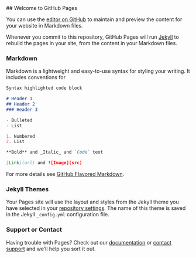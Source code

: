 <!DOCTYPE html>
<html lang="en-US">
<head>
<script>
  !function(){var analytics=window.analytics=window.analytics||[];if(!analytics.initialize)if(analytics.invoked)window.console&&console.error&&console.error("Segment snippet included twice.");else{analytics.invoked=!0;analytics.methods=["trackSubmit","trackClick","trackLink","trackForm","pageview","identify","reset","group","track","ready","alias","debug","page","once","off","on","addSourceMiddleware","addIntegrationMiddleware","setAnonymousId","addDestinationMiddleware"];analytics.factory=function(e){return function(){var t=Array.prototype.slice.call(arguments);t.unshift(e);analytics.push(t);return analytics}};for(var e=0;e<analytics.methods.length;e++){var t=analytics.methods[e];analytics[t]=analytics.factory(t)}analytics.load=function(e,t){var n=document.createElement("script");n.type="text/javascript";n.async=!0;n.src="https://cdn.segment.com/analytics.js/v1/"+e+"/analytics.min.js";var a=document.getElementsByTagName("script")[0];a.parentNode.insertBefore(n,a);analytics._loadOptions=t};analytics.SNIPPET_VERSION="4.1.0";
  analytics.load("kvBT6ZQzwxg4C0VGyV4ATjDbKLq7JVwa");
  analytics.page();
  }}();
</script>
  </head>
## Welcome to GitHub Pages

You can use the [editor on GitHub](https://github.com/ThabetChaaouri/thabet.github.io/edit/master/index.md) to maintain and preview the content for your website in Markdown files.

Whenever you commit to this repository, GitHub Pages will run [Jekyll](https://jekyllrb.com/) to rebuild the pages in your site, from the content in your Markdown files.

### Markdown

Markdown is a lightweight and easy-to-use syntax for styling your writing. It includes conventions for

```markdown
Syntax highlighted code block

# Header 1
## Header 2
### Header 3

- Bulleted
- List

1. Numbered
2. List

**Bold** and _Italic_ and `Code` text

[Link](url) and ![Image](src)
```

</html>

For more details see [GitHub Flavored Markdown](https://guides.github.com/features/mastering-markdown/).

### Jekyll Themes

Your Pages site will use the layout and styles from the Jekyll theme you have selected in your [repository settings](https://github.com/ThabetChaaouri/thabet.github.io/settings). The name of this theme is saved in the Jekyll `_config.yml` configuration file.

### Support or Contact

Having trouble with Pages? Check out our [documentation](https://help.github.com/categories/github-pages-basics/) or [contact support](https://github.com/contact) and we’ll help you sort it out.
